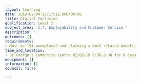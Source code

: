 ```yaml
---
layout: learning
date: 2019-02-04T16:17:12.000+00:00
title: Digital Inclusion
qualification: Level 2
subject_area: 'I.T, Employability and Customer Service '
description: ''
outcomes: []
requirements:
- Must be 19+ unemployed and claiming a work related benefit
time_and_location:
- St George's Community Centre 02/08/19 9:30-2:30 for 6 days
equipment: []
information: []
council: false

---
```

